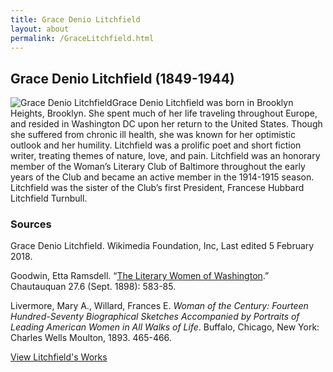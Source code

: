 ```yaml
---
title: Grace Denio Litchfield
layout: about
permalink: /GraceLitchfield.html
---
```


## Grace Denio Litchfield (1849-1944)
<div style="float: left"><img src="https://elizajames.github.io/WLCB_draft/assets/img/GraceLitchfield.jpg" alt="Grace Denio Litchfield"></div>

Grace Denio Litchfield was born in Brooklyn Heights, Brooklyn. She spent much of her life traveling throughout Europe, and resided in Washington DC upon her return to the United States. Though she suffered from chronic ill health, she was known for her optimistic outlook and her humility. Litchfield was a prolific poet and short fiction writer, treating themes of nature, love, and pain. Litchfield was an honorary member of the Woman’s Literary Club of Baltimore throughout the early years of the Club and became an active member in the 1914-1915 season. Litchfield was the sister of the Club’s first President, Francese Hubbard Litchfield Turnbull.

### Sources

Grace Denio Litchfield. Wikimedia Foundation, Inc, Last edited 5 February 2018.

Goodwin, Etta Ramsdell. “[The Literary Women of Washington](https://books.google.com/books?id=qywZAAAAYAAJ&pg=PA585#v=onepage&q=litchfield&f=false).” Chautauquan 27.6 (Sept. 1898): 583-85. 

Livermore, Mary A., Willard, Frances E. *Woman of the Century: Fourteen Hundred-Seventy Biographical Sketches Accompanied by Portraits of Leading American Women in All Walks of Life*. Buffalo, Chicago, New York: Charles Wells Moulton, 1893. 465-466.

[View Litchfield's Works](https://elizajames.github.io/WLCB_draft/browse.html#litchfield)